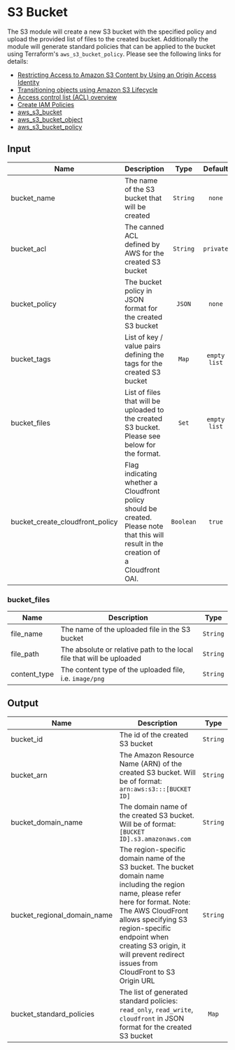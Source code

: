 # S3 Bucket
The S3 module will create a new S3 bucket with the specified policy and upload the provided list of files to the created bucket.
Additionally the module will generate standard policies that can be applied to the bucket using Terraform's `aws_s3_bucket_policy`.
Please see the following links for details:
- [Restricting Access to Amazon S3 Content by Using an Origin Access Identity](https://docs.aws.amazon.com/AmazonCloudFront/latest/DeveloperGuide/private-content-restricting-access-to-s3.html#private-content-creating-oai "AWS documentation")
- [Transitioning objects using Amazon S3 Lifecycle](https://docs.aws.amazon.com/AmazonS3/latest/userguide/lifecycle-transition-general-considerations.html#lifecycle-general-considerations-transition-sc "AWS documentation")
- [Access control list (ACL) overview](https://docs.aws.amazon.com/AmazonS3/latest/userguide/acl-overview.html#sample-acl "AWS documentation")
- [Create IAM Policies](https://learn.hashicorp.com/tutorials/terraform/aws-iam-policy "Terraform documentation")
- [aws_s3_bucket](https://registry.terraform.io/providers/hashicorp/aws/latest/docs/resources/s3_bucket "Terraform documentation")
- [aws_s3_bucket_object](https://registry.terraform.io/providers/hashicorp/aws/latest/docs/resources/s3_bucket_object "Terraform documentation")
- [aws_s3_bucket_policy](https://registry.terraform.io/providers/hashicorp/aws/latest/docs/resources/s3_bucket_policy "Terraform documentation")

## Input
| Name | Description | Type  | Default | Required |
| ---- | ----------- |:-----:|:-------:|:--------:|
| bucket\_name | The name of the S3 bucket that will be created | `String` | `none` | Yes |
| bucket\_acl | The canned ACL defined by AWS for the created S3 bucket | `String` | `private` | No |
| bucket\_policy | The bucket policy in JSON format for the created S3 bucket | `JSON` | `none` | No |
| bucket\_tags | List of key / value pairs defining the tags for the created S3 bucket | `Map` | `empty list` | No |
| bucket\_files | List of files that will be uploaded to the created S3 bucket. Please see below for the format. | `Set` | `empty list` | No |
| bucket\_create\_cloudfront\_policy | Flag indicating whether a Cloudfront policy should be created. Please note that this will result in the creation of a Cloudfront OAI. | `Boolean` | `true` | No |

### bucket_files
| Name | Description | Type  |
| ------------- | ------------- |:-----:|
| file\_name | The name of the uploaded file in the S3 bucket | `String` |
| file\_path | The absolute or relative path to the local file that will be uploaded | `String` |
| content\_type | The content type of the uploaded file, i.e. `image/png` | `String` |

## Output
| Name | Description | Type  |
| ------------- | ------------- |:-----:|
| bucket\_id | The id of the created S3 bucket | `String` |
| bucket\_arn | The Amazon Resource Name (ARN) of the created S3 bucket. Will be of format: `arn:aws:s3:::[BUCKET ID]` | `String` |
| bucket\_domain\_name | The domain name of the created S3 bucket. Will be of format: `[BUCKET ID].s3.amazonaws.com` | `String` |
| bucket\_regional\_domain\_name | The region-specific domain name of the S3 bucket. The bucket domain name including the region name, please refer here for format. Note: The AWS CloudFront allows specifying S3 region-specific endpoint when creating S3 origin, it will prevent redirect issues from CloudFront to S3 Origin URL | `String` |
| bucket\_standard\_policies | The list of generated standard policies: `read_only`, `read_write`, `cloudfront` in JSON format for the created S3 bucket | `Map` |
